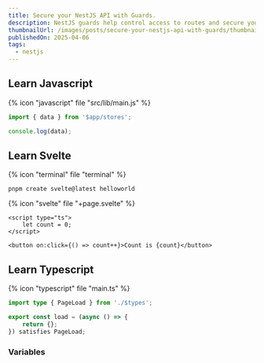 ```yaml
---
title: Secure your NestJS API with Guards.
description: NestJS guards help control access to routes and secure your application. In this article, we explore their how they work, their use cases, and how you can implement them to enhance security in your API.
thumbnailUrl: /images/posts/secure-your-nestjs-api-with-guards/thumbnail.png
publishedOn: 2025-04-06
tags:
  - nestjs
---
```


## Learn Javascript

{% icon "javascript" file "src/lib/main.js" %}

```javascript
import { data } from '$app/stores';

console.log(data);
```

## Learn Svelte

{% icon "terminal" file "terminal" %}

```shell
pnpm create svelte@latest helloworld
```

{% icon "svelte" file "+page.svelte" %}

```svelte
<script type="ts">
	let count = 0;
</script>

<button on:click={() => count++}>Count is {count}</button>
```

## Learn Typescript

{% icon "typescript"  file "main.ts" %}

```typescript
import type { PageLoad } from './$types';

export const load = (async () => {
	return {};
}) satisfies PageLoad;
```

### Variables
